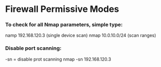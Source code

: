# Firewall Permissive Modes

### To check for all Nmap parameters, simple type:

namp 192.168.120.3 (single device scan)
nmap 10.0.10.0/24 (scan ranges)

### Disable port scanning:

-sn = disable prot scanning
nmap -sn 192.168.120.3 



